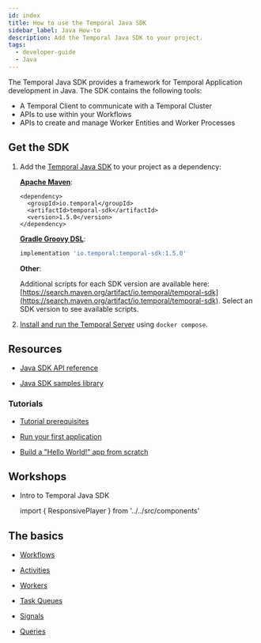 ```yaml
---
id: index
title: How to use the Temporal Java SDK
sidebar_label: Java How-to
description: Add the Temporal Java SDK to your project.
tags:
  - developer-guide
  - Java
---
```


The Temporal Java SDK provides a framework for Temporal Application development in Java.
The SDK contains the following tools:

- A Temporal Client to communicate with a Temporal Cluster
- APIs to use within your Workflows
- APIs to create and manage Worker Entities and Worker Processes

## Get the SDK

1. Add the [Temporal Java SDK](https://github.com/temporalio/sdk-java) to your project as a dependency:

   **[Apache Maven](https://maven.apache.org/)**:

   ```maven
   <dependency>
     <groupId>io.temporal</groupId>
     <artifactId>temporal-sdk</artifactId>
     <version>1.5.0</version>
   </dependency>
   ```

   **[Gradle Groovy DSL](https://gradle.org/)**:

   ```groovy
   implementation 'io.temporal:temporal-sdk:1.5.0'
   ```

   **Other**:

   Additional scripts for each SDK version are available here: [https://search.maven.org/artifact/io.temporal/temporal-sdk](https://search.maven.org/artifact/io.temporal/temporal-sdk). Select an SDK version to see available scripts.

2. [Install and run the Temporal Server](/docs/server/quick-install) using `docker compose`.

## Resources

- [Java SDK API reference](https://www.javadoc.io/doc/io.temporal/temporal-sdk/latest/index.html)

- [Java SDK samples library](/docs/samples-library/#java)

### Tutorials

- [Tutorial prerequisites](/docs/java/tutorial-prerequisites)

- [Run your first application](/docs/java/run-your-first-app-tutorial)

- [Build a "Hello World!" app from scratch](/docs/java/hello-world-tutorial)

## Workshops

- Intro to Temporal Java SDK

  import { ResponsivePlayer } from '../../src/components'
  <ResponsivePlayer url='https://www.youtube.com/watch?v=VoSiIwkvuX0'/>

## The basics

- [Workflows](/docs/java/workflows)

- [Activities](/docs/java/activities)

- [Workers](/docs/java/workers)

- [Task Queues](/docs/java/task-queues)

- [Signals](/docs/java/signals)

- [Queries](/docs/java/queries)
